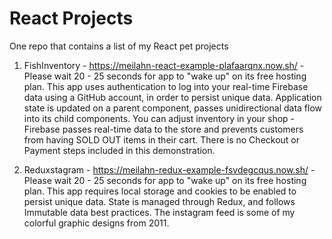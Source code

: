 # React Projects
One repo that contains a list of my React pet projects

1. FishInventory - https://meilahn-react-example-plafaarqnx.now.sh/ - Please wait 20 - 25 seconds for app to "wake up" on its free hosting plan. This app uses authentication to log into your real-time Firebase data using a GitHub account, in order to persist unique data. Application state is updated on a parent component, passes unidirectional data flow into its child components. You can adjust inventory in your shop - Firebase passes real-time data to the store and prevents customers from having SOLD OUT items in their cart. There is no Checkout or Payment steps included in this demonstration.

2. Reduxstagram - https://meilahn-redux-example-fsvdegcqus.now.sh/ - Please wait 20 - 25 seconds for app to "wake up" on its free hosting plan. This app requires local storage and cookies to be enabled to persist unique data. State is managed through Redux, and follows Immutable data best practices. The instagram feed is some of my colorful graphic designs from 2011.
